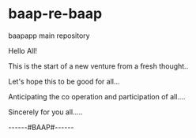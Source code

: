 # baap-re-baap
baapapp main repository

Hello All!

This is the start of a new venture from a fresh thought..

Let's hope this to be good for all...

Anticipating the co operation and participation of all....

Sincerely for you all.....

------#BAAP#------
